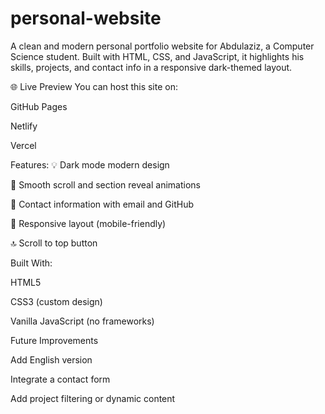 # personal-website
 A clean and modern personal portfolio website for Abdulaziz, a Computer Science student. Built with HTML, CSS, and JavaScript, it highlights his skills, projects, and contact info in a responsive dark-themed layout.

🌐 Live Preview
You can host this site on:

GitHub Pages

Netlify

Vercel


Features:
💡 Dark mode modern design

🧭 Smooth scroll and section reveal animations

📩 Contact information with email and GitHub

📱 Responsive layout (mobile-friendly)

🔝 Scroll to top button

 Built With:

 HTML5

CSS3 (custom design)

Vanilla JavaScript (no frameworks)


Future Improvements

Add English version

Integrate a contact form

Add project filtering or dynamic content


